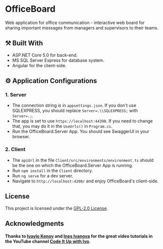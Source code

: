 # OfficeBoard

Web application for office communication - interactive web board for sharing important messages from managers and supervisors to their teams.

## :hammer_and_pick: Built With

- ASP.NET Core 5.0 for back-end.
- MS SQL Server Express for database system.
- Angular for the client-side.

## :gear: Application Configurations

### 1. Server
- The connection string is in `appsettings.json`. If you don't use SQLEXPRESS, you should replace `Server=.\\SQLEXPRESS;` with `Server=.;`.
- The app is set to use `https://localhost:44390`. If you need to change that, you may do it in the `UseUrls()` in `Program.cs`.
- Run the OfficeBoard.Server App. You should see SwaggerUI in your browser.

### 2. Client 
- The `apiUrl` in the file `Client/src/environments/environment.ts` should be the one on which the OfficeBoard.Server App is running.
- Run `npm install` in the `Client` directory.
- Run `ng serve` for a dev server. 
- Navigate to `http://localhost:4200/` and enjoy OfficeBoard's client-side.

## License

This project is licensed under the [GPL-2.0 License](LICENSE).

## Acknowledgments

#### Thanks to [Ivaylo Kenov](https://github.com/ivaylokenov) and [Ines Ivanova](https://github.com/InesIvanova) for the great video tutorials in the YouTube channel [Code It Up with Ivo](https://www.youtube.com/channel/UCP5Ons7fK3yKhX6lhc9XcfQ).
